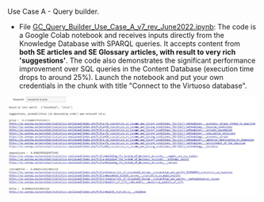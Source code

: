 Use Case A - Query builder. 

* File [GC_Query_Builder_Use_Case_A_v7_rev_June2022.ipynb](GC_Query_Builder_Use_Case_A_v7_rev_June2022.ipynb): The code is a Google Colab notebook and receives inputs directly from the Knowledge Database with SPARQL queries. It accepts content from **both SE articles and SE Glossary articles, with result to very rich 'suggestions'**. The code also demonstrates the significant performance improvement over SQL queries in the Content Database (execution time drops to around 25%). Launch the notebook and put your own credentials in the chunk with title "Connect to the Virtuoso database".

<img src="./Figs/QB_screenshot2.JPG" width="600">

